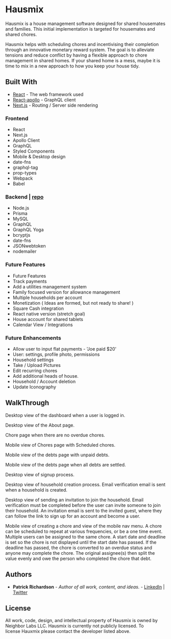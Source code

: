 # Hausmix

Hausmix is a house management software designed for shared housemates and families. This initial implementation is targeted for housemates and shared chores.

Hausmix helps with scheduling chores and incentivising their completion through an innovative monetary reward system. The goal is to alleviate tensions and reduce conflict by having a flexible approach to chore management in shared homes. If your shared home is a mess, maybe it is time to mix in a new approach to how you keep your house tidy.

## Built With

- [React](https://reactjs.org/) - The web framework used
- [React-apollo](https://apollographql.com/docs/react/) - GraphQL client
- [Next.js](https://nextjs.org/) - Routing / Server side rendering

### Frontend

- React
- Next.js
- Apollo Client
- GraphQL
- Styled Components
- Mobile & Desktop design
- date-fns
- graphql-tag
- prop-types
- Webpack
- Babel

### Backend | [repo](https://github.com/setfloat/hausmix_node)

- Node.js
- Prisma
- MySQL
- GraphQL
- GraphQL Yoga
- bcryptjs
- date-fns
- JSONwebtoken
- nodemailer

### Future Features

- Future Features
- Track payments
- Add a utilities management system
- Family focused version for allowance management
- Multiple households per account
- Monetization ( Ideas are formed, but not ready to share! )
- Square Cash integration
- React native version (stretch goal)
- House account for shared tablets
- Calendar View / Integrations

### Future Enhancements

- Allow user to input flat payments - 'Joe paid \$20'
- User: settings, profile photo, permissions
- Household settings
- Take / Upload Pictures
- Edit recurring chores
- Add additional heads of house.
- Household / Account deletion
- Update Iconography

## WalkThrough

<!-- [](./readme/hausmix_about.gif) -->

Desktop view of the dashboard when a user is logged in.

[](./readme/hausmix_main.png)

Desktop view of the About page.

[](hausmix_about.png)

Chore page when there are no overdue chores.

[](./readme/hausmix_no_chores.png)

Mobile view of Chores page with Scheduled chores.

[](./readme/hausmix_scheduled.png)

Mobile view of the debts page with unpaid debts.

[](./readme/hausmix_debts.png)

Mobile view of the debts page when all debts are settled.

[](./readme/hausmix_settled.png)

Desktop view of signup process.

[](./readme/hausmix_signup.gif)

Desktop view of household creation process. Email verification email is sent when a household is created.
[](./readme/hausmix_create_house.gif)

Desktop view of sending an invitation to join the household. Email verification must be completed before the user can invite someone to join their household.  An invitation email is sent to the invited guest, where they can follow the link to sign up for an account and become a user.

[](./readme/hausmix_invitation.gif)

Mobile view of creating a chore and view of the mobile nav menu. A chore can be scheduled to repeat at various frequencies, or be a one time event.  Multiple users can be assigned to the same chore. A start date and deadline is set so the chore is not displayed until the start date has passed. If the deadline has passed, the chore is converted to an overdue status and anyone may complete the chore. The original assignee(s) then split the value evenly and owe the person who completed the chore that debt.

[](./readme/hausmix_create_chore.gif)

## Authors

- **Patrick Richardson** - _Author of all work, content, and ideas._ - [LinkedIn](https://linkedin.com/in/setfloat) | [Twitter](https://twitter.com/setfloat)

## License

All work, code, design, and intellectual property of Hausmix is owned by Neighbor Labs LLC. Hausmix is currently not publicly licensed. To license Hauxmix please contact the developer listed above.
